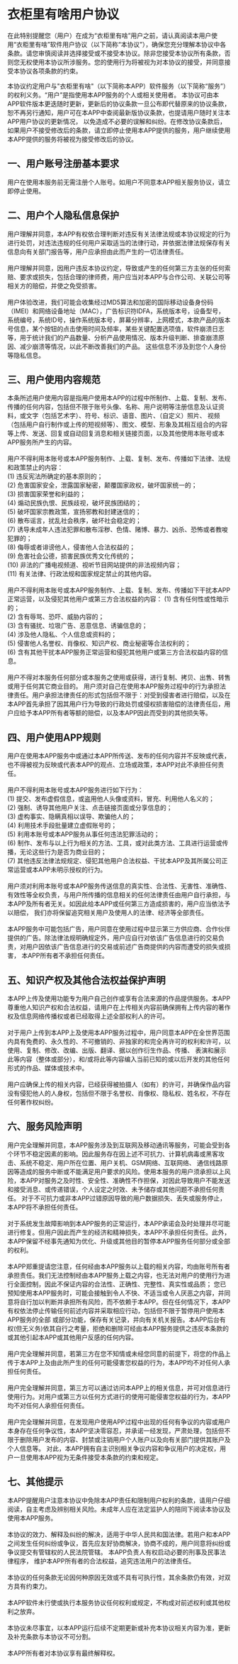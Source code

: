 # 衣柜里有啥用户协议
在此特别提醒您（用户）在成为“衣柜里有啥”用户之前，请认真阅读本用户使用“衣柜里有啥”软件用户协议（以下简称“本协议”），确保您充分理解本协议中各条款。请您审慎阅读并选择接受或不接受本协议。除非您接受本协议所有条款，否则您无权使用本协议所涉服务。您的使用行为将被视为对本协议的接受，并同意接受本协议各项条款的约束。<br>

本协议约定用户与"衣柜里有啥"（以下简称本APP）软件服务（以下简称“服务”）的权利义务。“用户”是指使用本APP服务的个人或相关使用者。 本协议可由本APP软件版本更迭随时更新，更新后的协议条款一旦公布即代替原来的协议条款，恕不再另行通知，用户可在本APP中查阅最新版协议条款，也提请用户随时关注本APP用户协议的更新情况， 以免造成不必要的误解和纠纷。在修改协议条款后，如果用户不接受修改后的条款，请立即停止使用本APP提供的服务，用户继续使用本APP提供的服务将被视为接受修改后的协议。

## 一、用户账号注册基本要求
用户在使用本服务前无需注册个人账号。如用户不同意本APP相关服务协议，请立即停止使用。

## 二、用户个人隐私信息保护
用户理解并同意，本APP有权依合理判断对违反有关法律法规或本协议规定的行为进行处罚，对违法违规的任何用户采取适当的法律行动，并依据法律法规保存有关信息向有关部门报告等，用户应承担由此而产生的一切法律责任。<br>
<br>
用户理解并同意，因用户违反本协议约定，导致或产生的任何第三方主张的任何索赔、要求或损失，包括合理的律师费，用户应当对本APP与合作公司、关联公司等相关方的赔偿，并使之免受损害。<br>
<br>
用户体验改进，我们可能会收集经过MD5算法和加密的国际移动设备身份码（IMEI）和网络设备地址（MAC），广告标识符IDFA，系统版本号，设备型号，系统编号，系统ID号，操作系统版本号，屏幕分辨率，上网模式，本款产品的版本号信息，某个按钮的点击使用时间及频率，某些关键配置选项值，软件崩溃日志等，用于统计我们的产品数量、分析产品使用情况、版本升级判断、排查崩溃原因、减少崩溃等情况，以此不断改善我们的产品。 这些信息不涉及到您个人身份等隐私信息。

## 三、用户使用内容规范
本条所述用户使用内容是指用户使用本APP的过程中所制作、上载、复制、发布、传播的任何内容，包括但不限于账号头像、名称、用户说明等注册信息及认证资料，或文字（包括艺术字）、符号、标识、语音、图片、（自定义）照片、 视频（包括用户自行制作或上传的短视频等）、图文、模型、形象及其相互组合的内容等上传、发送、回复或自动回复消息和相关链接页面，以及其他使用本账号或本APP服务所产生的内容。<br>
<br>
用户不得利用本账号或本APP服务制作、上载、复制、发布、传播如下法律、法规和政策禁止的内容：<br>
(1) 违反宪法所确定的基本原则的；<br>
(2) 危害国家安全，泄露国家秘密，颠覆国家政权，破坏国家统一的；<br>
(3) 损害国家荣誉和利益的；<br>
(4) 煽动民族仇恨、民族歧视，破坏民族团结的；<br>
(5) 破坏国家宗教政策，宣扬邪教和封建迷信的；<br>
(6) 散布谣言，扰乱社会秩序，破坏社会稳定的；<br>
(7) 诱导未成年人违法犯罪和散布淫秽、色情、赌博、暴力、凶杀、恐怖或者教唆犯罪的；<br>
(8) 侮辱或者诽谤他人，侵害他人合法权益的；<br>
(9) 危害社会公德，损害民族优秀文化传统的；<br>
(10) 非法的广播电视频道、视听节目网站提供的非法视频内容；<br>
(11) 有关法律、行政法规和国家规定禁止的其他内容。<br>
<br>
用户不得利用本账号或本APP服务制作、上载、复制、发布、传播如下干扰本APP正常运营，以及侵犯其他用户或第三方合法权益的内容：
(1) 含有任何性或性暗示的；<br>
(2) 含有辱骂、恐吓、威胁内容的；<br>
(3) 含有骚扰、垃圾广告、恶意信息、诱骗信息的；<br>
(4) 涉及他人隐私、个人信息或资料的；<br>
(5) 侵害他人名誉权、肖像权、知识产权、商业秘密等合法权利的；<br>
(6) 含有其他干扰本APP服务正常运营和侵犯其他用户或第三方合法权益内容的信息。<br>
<br>
用户不得对本服务任何部分或本服务之使用或获得，进行复制、拷贝、出售、转售或用于任何其它商业目的。
用户须对自己在使用本APP服务过程中的行为承担法律责任。用户承担法律责任的形式包括但不限于：对受到侵害者进行赔偿，以及在本APP首先承担了因其用户行为导致的行政处罚或侵权损害赔偿的法律责任后，用户应给予本APP所有者等额的赔偿，以及本APP因此而受到的其他损失等。

## 四、用户使用APP规则
用户在使用本APP服务中或通过本APP所传送、发布的任何内容并不反映或代表，也不得被视为反映或代表本APP的观点、立场或政策，本APP对此不承担任何责任。<br>
<br>
用户不得利用本账号或本APP服务进行如下行为：<br>
(1) 提交、发布虚假信息，或盗用他人头像或资料，冒充、利用他人名义的；<br>
(2) 强制、诱导其他用户关注、点击链接页面或分享信息的；<br>
(3) 虚构事实、隐瞒真相以误导、欺骗他人的；<br>
(4) 利用技术手段批量建立虚假账号的；<br>
(5) 利用本账号或本APP服务从事任何违法犯罪活动的；<br>
(6) 制作、发布与以上行为相关的方法、工具，或对此类方法、工具进行运营或传播，无论这些行为是否为商业目的；<br>
(7) 其他违反法律法规规定、侵犯其他用户合法权益、干扰本APP及其所属公司正常运营或本APP未明示授权的行为。<br>
<br>
用户须对利用本账号或本APP服务传送信息的真实性、合法性、无害性、准确性、有效性等全权负责，与用户所传播的信息相关的任何法律责任由用户自行承担，与本APP及所有者无关。如因此给本APP或任何第三方造成损害的，用户应当依法予以赔偿， 我们亦将保留追究相关用户及使用人的法律、经济等全部责任。<br>
<br>
本APP服务中可能包括广告，用户同意在使用过程中显示第三方供应商、合作伙伴提供的广告。除法律法规明确规定外，用户应自行对依该广告信息进行的交易负责，对用户因依该广告信息进行的交易或前述广告商提供的内容而遭受的损失或损害， 本APP所有者不承担任何责任。

## 五、知识产权及其他合法权益保护声明
本APP上传及使用功能专为用户自己创作或享有合法来源的作品提供服务。本APP尊重他人知识产权和合法权益，请用户在上传相关内容前确保拥有上传内容的著作权及信息网络传播权或者已经取得上述全部权利人的许可。<br>
<br>
对于用户上传到本APP上及使用本APP服务过程中，用户同意本APP在全世界范围内具有免费的、永久性的、不可撤销的、非独家的和完全再许可的权利和许可，以使用、复制、修改、改编、出版、翻译、据以创作衍生作品、传播、 表演和展示此等内容（整体或部分），和/或将此等内容编入当前已知的或以后开发的其他任何形式的作品、媒体或技术中。<br>
<br>
用户应确保上传的相关内容，已经获得被拍摄人（如有）的许可，并确保作品内容没有侵犯他人的人身权，包括但不限于名誉权、肖像权、隐私权、姓名权，不存在任何著作权纠纷。<br>

## 六、服务风险声明
用户完全理解并同意，本APP服务涉及到互联网及移动通讯等服务，可能会受到各个环节不稳定因素的影响。因此服务存在因上述不可抗力、计算机病毒或黑客攻击、系统不稳定、用户所在位置、用户关机、GSM网络、互联网络、 通信线路原因等造成的服务中断或不能满足用户要求的风险。使用本服务的用户须承担以上风险，本APP对服务之及时性、安全性、准确性不作担保，对因此导致用户不能发送和接受消息、或传递错误，个人设定之时效、未予储存或其他问题不承担任何责任。 对于不可抗力或非本APP过错原因导致的用户数据损失、丢失或服务停止，本APP将不承担任何责任。<br>
<br>
对于系统发生故障影响到本APP服务的正常运行，本APP承诺会及时处理并尽可能进行修复。但用户因此而产生的经济和精神损失，本APP不承担任何责任。此外，本APP保留不经事先通知为优化、升级或其他目的暂停本APP服务任何部分或全部的权利。<br>
<br>
本APP郑重提请您注意，任何经由本APP服务以上载的相关内容，均由账号所有者承担责任。我们无法控制经由本APP服务上载之内容，也无法对用户的使用行为进行全面控制，因此不保证内容的合法性、正确性、完整性、真实性或品质； 您已预知使用本APP服务时，可能会接触到令人不快、不适当或令人厌恶之内容，并同意将自行加以判断并承担所有风险，而不依赖于本APP。但在任何情况下，本APP有权依法停止传输任何前述内容并采取相应行动，包括但不限于暂停用户使用本APP服务的全部 或部分功能，保存有关记录，并向有关机关报告。本APP后台有权(但无义务)依其自行之考量，拒绝和删除可经由本APP服务提供之违反本条款的或其他引起本APP或其他用户反感的任何内容。<br>
<br>
用户完全理解并同意，若第三方在您不知情或未经您同意的前提下，将您的作品上传于本APP上及由此所产生的任何可能侵害您权益的行为，本APP均不对任何人承担任何责任。<br>
<br>
用户完全理解并同意，第三方可以通过访问本APP上的相关信息，并可对信息进行使用行为。对用户或第三方以任何方式进行的使用可能侵害您权益的行为，本APP均不对任何人承担任何责任。<br>
<br>
用户完全理解并同意，在发现用户使用APP过程中出现的任何有争议的内容或用户本身存在任何争议性，本APP坚决零容忍，并承诺一经发现，严肃处理，包括但不限于删除用户发布的内容、封禁或注销用户个人账户以及向有关部门提供其账户及个人信息等。 对此，本APP拥有自主识别相关争议内容和争议用户的决定权，用户一旦使用本APP视为无条件接受本条款的约束和规定。<br>

## 七、其他提示
本APP提醒用户注意本协议中免除本APP责任和限制用户权利的条款，请用户仔细阅读，自主考虑及辨别相关风险。未成年人应在法定监护人的陪同下阅读本协议及使用本APP服务。<br>
<br>
本协议的效力、解释及纠纷的解决，适用于中华人民共和国法律。若用户和本APP之间发生任何纠纷或争议，首先应友好协商解决，协商不成的，用户同意将纠纷或争议提交有管辖权的人民法院管辖。 本APP负责人有权启动必要的刑事及民事法律程序， 维护本APP所有者的合法权益，追究违法用户的法律责任。<br>
<br>
本协议的任何条款无论因何种原因无效或不具有可执行性，其余条款仍有效，对双方具有约束力。<br>
<br>
本APP软件未行使或执行本服务协议任何权利或规定，不构成对前述权利或其他权利之放弃。<br>
<br>
本协议未尽事宜，以本APP运行后续不定期更新或补充本协议相关内容为准，更新及补充条款与本协议不可分割。<br>
<br>
本APP所有者对本协议享有最终解释权。
